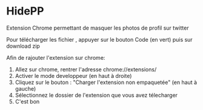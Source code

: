 # HidePP
Extension Chrome permettant de masquer les photos de profil sur twitter

Pour télécharger les fichier , appuyer sur le bouton Code (en vert) puis sur download zip

Afin de rajouter l'extension sur chrome: 
1) Allez sur chrome, rentrer l'adresse chrome://extensions/ 
2) Activer le mode developpeur (en haut à droite)
3) Cliquez sur le bouton : "Charger l'extension non empaquetée" (en haut à gauche)
4) Sélectionnez le dossier de l'extension que vous avez télecharger
5) C'est bon
